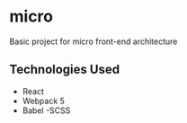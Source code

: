 # micro
Basic project for micro front-end architecture

## Technologies Used

- React
- Webpack 5
- Babel
-SCSS

